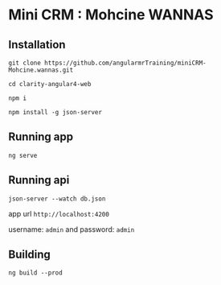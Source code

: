 # Mini CRM : Mohcine WANNAS

## Installation

```
git clone https://github.com/angularmrTraining/miniCRM-Mohcine.wannas.git

cd clarity-angular4-web

npm i

npm install -g json-server
```

## Running app

```
ng serve
```

## Running api

```
json-server --watch db.json
```

app url `http://localhost:4200`  

username: `admin` and password: `admin`

## Building

```
ng build --prod
```

